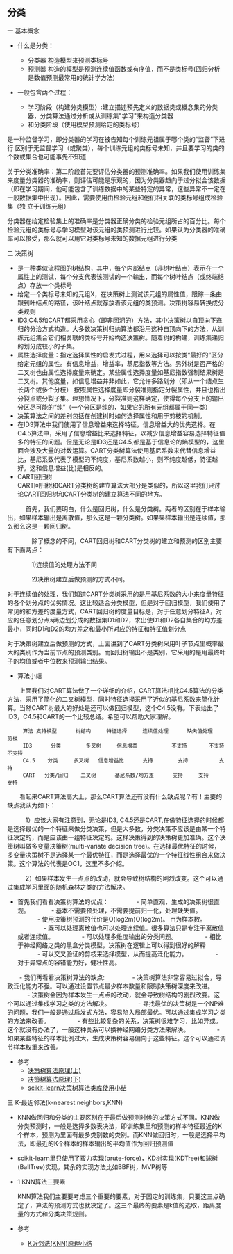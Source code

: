 ## 分类
 一 基本概念
    
   - 什么是分类：
      - 分类器  构造模型来预测类标号
      - 预测器  构造的模型是预测连续值函数或有序值，而不是类标号(回归分析是数值预测最常用的统计学方法)
  
   - 一般包含两个过程：
      - 学习阶段（构建分类模型）:建立描述预先定义的数据类或概念集的分类器，分类算法通过分析或从训练集"学习"来构造分类器
      - 和分类阶段（使用模型预测给定的类标号）
      
   是一种监督学习，即分类器的学习在被告知每个训练元祖属于哪个类的“监督”下进行 
   区别于无监督学习（或聚类），每个训练元组的类标号未知，并且要学习的类的个数或集合也可能事先不知道
      
  关于分类准确率：第二阶段首先要评估分类器的预测准确率。如果我们使用训练集来度量分类器的准确率，则评估可能是乐观的，因为分类器趋向于过分拟合该数据（即在学习期间，他可能包含了训练数据中的某些特定的异常，这些异常不一定在一般数据集中出现）。因此，需要使用由检验元组和他们相关联的类标号组成检验集（独  立于训练元组）
    
 分类器在给定检验集上的准确率是分类器正确分类的检验元组所占的百分比。每个检验元组的类标号与学习模型对该元组的类预测进行比较。如果认为分类器的准确率可以接受，那么就可以用它对类标号未知的数据元组进行分类
 
二 决策树
 
  - 是一种类似流程图的树结构，其中，每个内部结点（非树叶结点）表示在一个属性上的测试，每个分支代表该测试的一个输出，而每个树叶结点（或终端结点）存放一个类标号
  - 给定一个类标号未知的元组X，在决策树上测试该元组的属性值，跟踪一条由跟到叶结点的路径，该叶结点就存放着该元组的类预测。决策树容易转换成分类规则
  - ID3,C4.5和CART都采用贪心（即非回溯的）方法，其中决策树以自顶向下递归的分治方式构造。大多数决策树归纳算法都沿用这种自顶向下的方法，从训练元组集合它们相关联的类标号开始构造决策树。随着树的构建，训练集递归的划分成较小的子集。
  - 属性选择度量：指定选择属性的启发式过程，用来选择可以按类“最好的”区分给定元组的属性。有信息增益，增益率，基尼指数等方法。另外树是否严格的二叉树也由属性选择度量来确定。某些属性选择度量如基尼指数强制结果树是二叉树。其他度量，如信息增益并非如此，它允许多路划分（即从一个结点生长两个或多个分枝）
   按照属性选择度量即分裂准则指定分裂属性，并且也指出分裂点或分裂子集。理想情况下，分裂准则这样确定，使得每个分支上的输出分区尽可能的“纯”（一个分区是纯的，如果它的所有元组都属于同一类）
- 决策算法之间的差别包括在创建树时如何选择属性和用于剪枝的机制。
- 在ID3算法中我们使用了信息增益来选择特征，信息增益大的优先选择。在C4.5算法中，采用了信息增益比来选择特征，以减少信息增益容易选择特征值多的特征的问题。但是无论是ID3还是C4.5,都是基于信息论的熵模型的，这里面会涉及大量的对数运算。CART分类树算法使用基尼系数来代替信息增益比，基尼系数代表了模型的不纯度，基尼系数越小，则不纯度越低，特征越好。这和信息增益(比)是相反的。
-  CART回归树
　　  
      CART回归树和CART分类树的建立算法大部分是类似的，所以这里我们只讨论CART回归树和CART分类树的建立算法不同的地方。
      
　　　首先，我们要明白，什么是回归树，什么是分类树。两者的区别在于样本输出，如果样本输出是离散值，那么这是一颗分类树。如果果样本输出是连续值，那么那么这是一颗回归树。
   
　　　　除了概念的不同，CART回归树和CART分类树的建立和预测的区别主要有下面两点：
    
　　　　1)连续值的处理方法不同
    
　　　　2)决策树建立后做预测的方式不同。
    
对于连续值的处理，我们知道CART分类树采用的是用基尼系数的大小来度量特征的各个划分点的优劣情况。这比较适合分类模型，但是对于回归模型，我们使用了常见的和方差的度量方式，CART回归树的度量目标是，对于任意划分特征A，对应的任意划分点s两边划分成的数据集D1和D2，求出使D1和D2各自集合的均方差最小，同时D1和D2的均方差之和最小所对应的特征和特征值划分点
    
对于决策树建立后做预测的方式，上面讲到了CART分类树采用叶子节点里概率最大的类别作为当前节点的预测类别。而回归树输出不是类别，它采用的是用最终叶子的均值或者中位数来预测输出结果。
      
 - 算法小结
   
　　上面我们对CART算法做了一个详细的介绍，CART算法相比C4.5算法的分类方法，采用了简化的二叉树模型，同时特征选择采用了近似的基尼系数来简化计算。当然CART树最大的好处是还可以做回归模型，这个C4.5没有。下表给出了ID3，C4.5和CART的一个比较总结。希望可以帮助大家理解。

         算法	支持模型	  树结构	  特征选择     连续值处理	  缺失值处理	    剪枝
         ID3	  分类	    多叉树  	信息增益	       不支持	     不支持	    不支持
         C4.5	 分类	    多叉树	  信息增益比	     支持	       支持	       支持
         CART   分类/回归	 二叉树	  基尼系数/均方差	    支持	   支持	     支持
         
　　看起来CART算法高大上，那么CART算法还有没有什么缺点呢？有！主要的缺点我认为如下：
  
　　　1）应该大家有注意到，无论是ID3, C4.5还是CART,在做特征选择的时候都是选择最优的一个特征来做分类决策，但是大多数，分类决策不应该是由某一个特征决定的，而是应该由一组特征决定的。这样决策得到的决策树更加准确。这个决策树叫做多变量决策树(multi-variate decision tree)。在选择最优特征的时候，多变量决策树不是选择某一个最优特征，而是选择最优的一个特征线性组合来做决策。这个算法的代表是OC1，这里不多介绍。

　　　2）如果样本发生一点点的改动，就会导致树结构的剧烈改变。这个可以通过集成学习里面的随机森林之类的方法解决。　　　
        
   - 首先我们看看决策树算法的优点：
　　　　  - 简单直观，生成的决策树很直观。
　　　    - 基本不需要预处理，不需要提前归一化，处理缺失值。
　　　    - 使用决策树预测的代价是O(log2m)O(log2m)。 m为样本数。
　　　　  - 既可以处理离散值也可以处理连续值。很多算法只是专注于离散值或者连续值。
　　　　  - 可以处理多维度输出的分类问题。
　　　　  - 相比于神经网络之类的黑盒分类模型，决策树在逻辑上可以得到很好的解释
　　　    - 可以交叉验证的剪枝来选择模型，从而提高泛化能力。
　　　　  - 对于异常点的容错能力好，健壮性高。
      
　　- 我们再看看决策树算法的缺点:
　　　　   - 决策树算法非常容易过拟合，导致泛化能力不强。可以通过设置节点最少样本数量和限制决策树深度来改进。
　　　     - 决策树会因为样本发生一点点的改动，就会导致树结构的剧烈改变。这个可以通过集成学习之类的方法解决。
　　　　   - 寻找最优的决策树是一个NP难的问题，我们一般是通过启发式方法，容易陷入局部最优。可以通过集成学习之类的方法来改善。
　　　   　- 有些比较复杂的关系，决策树很难学习，比如异或。这个就没有办法了，一般这种关系可以换神经网络分类方法来解决。
　　　　   - 如果某些特征的样本比例过大，生成决策树容易偏向于这些特征。这个可以通过调节样本权重来改善。



- 参考
  - <a href = "https://www.cnblogs.com/pinard/p/6050306.html">决策树算法原理(上)</a>
  - <a href = "https://www.cnblogs.com/pinard/p/6053344.html">决策树算法原理(下)</a>
  - <a href = "https://www.cnblogs.com/pinard/p/6056319.html">scikit-learn决策树算法类库使用小结</a>
  
三  K-最近邻法(k-nearest neighbors,KNN)
  - KNN做回归和分类的主要区别在于最后做预测时候的决策方式不同。KNN做分类预测时，一般是选择多数表决法，即训练集里和预测的样本特征最近的K个样本，预测为里面有最多类别数的类别。而KNN做回归时，一般是选择平均法，即最近的K个样本的样本输出的平均值作为回归预测值
  - scikit-learn里只使用了蛮力实现(brute-force)，KD树实现(KDTree)和球树(BallTree)实现。其余的实现方法比如BBF树，MVP树等
  - 1 KNN算法三要素
  
     KNN算法我们主要要考虑三个重要的要素，对于固定的训练集，只要这三点确定了，算法的预测方式也就决定了。这三个最终的要素是k值的选取，距离度量的方式和分类决策规则。


  - 参考
    - <a href = "https://www.cnblogs.com/pinard/p/6061661.html">K近邻法(KNN)原理小结</a>
